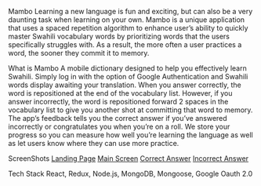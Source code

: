Mambo
Learning a new language is fun and exciting, but can also be a very daunting task when learning on your own. Mambo is a unique application that uses a spaced repetition algorithm to enhance user’s ability to quickly master Swahili vocabulary words by prioritizing words that the users specifically struggles with. As a result, the more often a user practices a word, the sooner they commit it to memory. 

What is Mambo
A mobile dictionary designed to help you effectively learn Swahili. Simply log in with the option of Google Authentication and Swahili words display awaiting your translation. When you answer correctly, the word is repositioned at the end of the vocabulary list. However, if you answer incorrectly, the word is repositioned forward 2 spaces in the vocabulary list to give you another shot at committing that word to memory. The app’s feedback tells you the correct answer if you’ve answered incorrectly or congratulates you when you’re on a roll. We store your progress so you can measure how well you’re learning the language as well as let users know where they can use more practice. 

ScreenShots
[Landing Page]()
[Main Screen]()
[Correct Answer]()
[Incorrect Answer]()

Tech Stack
React, Redux, Node.js, MongoDB, Mongoose, Google Oauth 2.0



